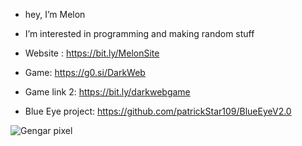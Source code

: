 - hey, I’m Melon
- I’m interested in programming and making random stuff

- Website : https://bit.ly/MelonSite
- Game: https://g0.si/DarkWeb
- Game link 2: https://bit.ly/darkwebgame
- Blue Eye project: https://github.com/patrickStar109/BlueEyeV2.0

![Gengar pixel](https://user-images.githubusercontent.com/61595428/142208395-57ac45fe-a4b3-4d54-b3c8-4aef2d641f52.gif)


